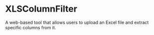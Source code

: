 # XLSColumnFilter
A web-based tool that allows users to upload an Excel file and extract specific columns from it.
